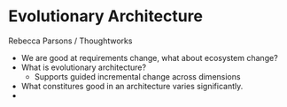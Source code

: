 # Evolutionary Architecture

Rebecca Parsons / Thoughtworks

  * We are good at requirements change, what about ecosystem change?
  * What is evolutionary architecture?
    * Supports guided incremental change across dimensions
  * What constitures good in an architecture varies significantly.
  * 
 